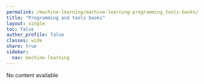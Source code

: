 ```yaml
---
permalink: /machine-learning/machine-learning-programming_tools-books/
title: "Programming and tools books"
layout: single
toc: false
author_profile: false
classes: wide
share: true
sidebar:
  nav: machine-learning
---
```


No content available